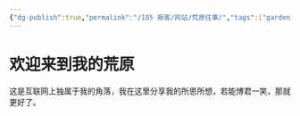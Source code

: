 ```yaml
---
{"dg-publish":true,"permalink":"/105 极客/网站/荒原往事/","tags":["gardenEntry"],"noteIcon":""}
---
```


# 欢迎来到我的荒原

这是互联网上独属于我的角落，我在这里分享我的所思所想，若能博君一笑，那就更好了。


